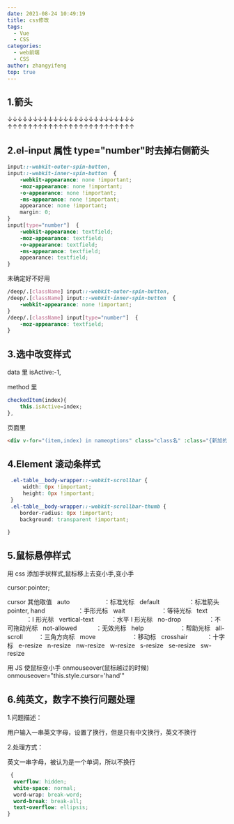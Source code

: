 ```yaml
---
date: 2021-08-24 10:49:19
title: css修改
tags:
  - Vue
  - CSS
categories:
  - web前端
  - CSS
author: zhangyifeng
top: true
---
```


## 1.箭头

↓↓↓↓↓↓↓↓↓↓↓↓↓↓↓↓↓↓↓↓↓↓↓↓↓  
↑↑↑↑↑↑↑↑↑↑↑↑↑↑↑↑↑↑↑↑↑↑↑↑↑

## 2.el-input 属性 type="number"时去掉右侧箭头

```css
input::-webkit-outer-spin-button,
input::-webkit-inner-spin-button  {
    -webkit-appearance: none !important;
    -moz-appearance: none !important;
    -o-appearance: none !important;
    -ms-appearance: none !important;
    appearance: none !important;
    margin: 0;
}
input[type="number"]  {
    -webkit-appearance: textfield;
    -moz-appearance: textfield;
    -o-appearance: textfield;
    -ms-appearance: textfield;
    appearance: textfield;
}
```

未确定好不好用

```css
/deep/.[className] input::-webkit-outer-spin-button,
/deep/.[className] input::-webkit-inner-spin-button  {
    -webkit-appearance: none !important;
}
/deep/.[className] input[type="number"]  {
    -moz-appearance: textfield;
}
```

## 3.选中改变样式

data 里
isActive:-1,

method 里

```js
checkedItem(index){
	this.isActive=index;
},
```

页面里

```html
<div v-for="(item,index) in nameoptions" class="class名" :class="{新加的class样式:index==isActive}" @click="checkItem(index)>{{item.name}}</div>
```

## 4.Element 滚动条样式

```css
 .el-table__body-wrapper::-webkit-scrollbar {
     width: 0px !important;
     height: 0px !important;
 }
 .el-table__body-wrapper::-webkit-scrollbar-thumb {
    border-radius: 0px !important;
    background: transparent !important;

}
```

## 5.鼠标悬停样式

用 css 添加手状样式,鼠标移上去变小手,变小手

cursor:pointer;

cursor 其他取值  
auto                    ：标准光标  
default                 ：标准箭头  
pointer, hand                   ：手形光标  
wait                     ：等待光标  
text                      ：I 形光标  
vertical-text          ：水平 I 形光标  
no-drop                ：不可拖动光标  
not-allowed           ：无效光标  
help                     ：帮助光标  
all-scroll         ：三角方向标  
move                     ：移动标  
crosshair           ：十字标  
e-resize  
n-resize  
nw-resize  
w-resize  
s-resize  
se-resize  
sw-resize

用 JS 使鼠标变小手 onmouseover(鼠标越过的时候)
onmouseover="this.style.cursor='hand'"

## 6.纯英文，数字不换行问题处理

1.问题描述：

用户输入一串英文字母，设置了换行，但是只有中文换行，英文不换行

2.处理方式：

英文一串字母，被认为是一个单词，所以不换行

```css
 {
  overflow: hidden;
  white-space: normal;
  word-wrap: break-word;
  word-break: break-all;
  text-overflow: ellipsis;
}
```
